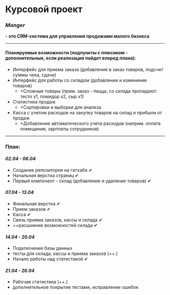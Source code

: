 # Курсовой проект
### ***Monger***
**- это CRM-система для управления продажами малого бизнеса**

***
#### Планируемые возможности (подпункты с плюсиком - дополнительные, если реализация пойдет вперед плана):
- Интерфейс для приема заказа (добавление в заказ товаров, подсчет суммы чека, сдачи)
- Интерфейс для работы со складом (добавление и изменение товаров)
  - +Сложные товары (прим. заказ - пицца, со склада пропадают: тесто х1, помидор х2, сыр х1)
- Статистика продаж
  - +Сортировки и выборки для анализа
- Касса с учетом расходов на закупку товаров на склад и прибыли от продаж
  - +Добавление автоматического учета расходов (наприм. оплата помещения, зарплаты сотрудников)

***
### План:

#### ***02.04 - 06.04***
- Создание репозитория на гитхабе ✔
- Начальная верстка страниц ✔
- Первый компонент - склад (добавление и удаление товаров) ✔

#### ***07.04 - 13.04***
- Финальная верстка ✔
- Прием заказов ✔
- Касса ✔
- Связь приема заказов, кассы и склада ✔
- ++расшиение возможностей склада ✔

#### ***14.04 - 20.04***
- Подключение базы данных
- тесты для склада, кассы и приема заказов (++.)
- Начало работы над статистикой ✔


#### ***21.04 - 26.04***
- Рабочая статистика (++.)
- дополнительное покрытие тестами, исправление ошибок